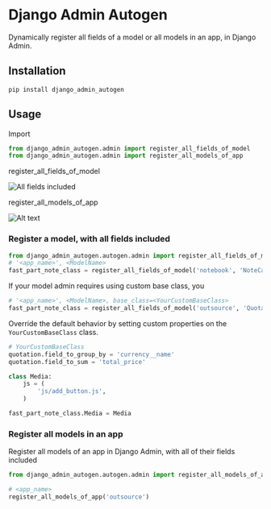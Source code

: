 # Django Admin Autogen

Dynamically register all fields of a model or all models in an app, in Django Admin.

## Installation

```shell
pip install django_admin_autogen
```

## Usage

Import

```python
from django_admin_autogen.admin import register_all_fields_of_model
from django_admin_autogen.admin import register_all_models_of_app
```

register_all_fields_of_model

![All fields included](https://i.imgur.com/uWW4JiP.png)

register_all_models_of_app

![Alt text](https://i.imgur.com/VYRQyUA.png)

### Register a model, with all fields included

```python
from django_admin_autogen.autogen.admin import register_all_fields_of_model
# '<app_name>', <ModelName>
fast_part_note_class = register_all_fields_of_model('notebook', 'NoteCategory')
```

If your model admin requires using custom base class, you 

```python
# '<app_name>', <ModelName>, base_class=<YourCustomBaseClass>
fast_part_note_class = register_all_fields_of_model('outsource', 'Quotation', base_class=YourCustomBaseClass)
```

Override the default behavior by setting custom properties on the `YourCustomBaseClass` class.

```python
# YourCustomBaseClass 
quotation.field_to_group_by = 'currency__name'
quotation.field_to_sum = 'total_price'

class Media:
    js = (
        'js/add_button.js',
    )

fast_part_note_class.Media = Media
```

### Register all models in an app

Register all models of an app in Django Admin, with all of their fields included

```python
from django_admin_autogen.autogen.admin import register_all_models_of_app

# <app_name>
register_all_models_of_app('outsource')
```




